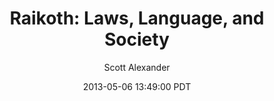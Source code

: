 ---
layout: podcast
title: "Raikoth: Laws, Language, and Society"
author: Scott Alexander
description: https://slatestarcodex.com/2013/05/06/raikoth-laws-language-and-society/
date: 2013-05-06 13:49:00 PDT
length: 3888792
duration: 972
guid: raikoth-laws-language-and-society
---